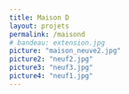 ```yaml
---
title: Maison D
layout: projets
permalink: /maisond
# bandeau: extension.jpg
picture: "maison_neuve2.jpg"
picture2: "neuf2.jpg"
picture3: "neuf3.jpg"
picture4: "neuf1.jpg"
---
```




<!-- Année: 2021

Type de prestation:

Client: M


Delectus voluptatum distinctio quos eius excepturi sunt pariatur, aut, doloribus officia ea molestias beatae laudantium, quam odio ipsum veritatis est maiores velit quasi blanditiis et natus accusamus itaque.

Lorem ipsum dolor sit amet consectetur adipisicing elit. Vitae placeat, unde sequi quas ipsum illo? Commodi accusantium, sit eveniet? Maiores tempora corporis ea nostrum magnam similique optio autem, dolor incidunt? -->



